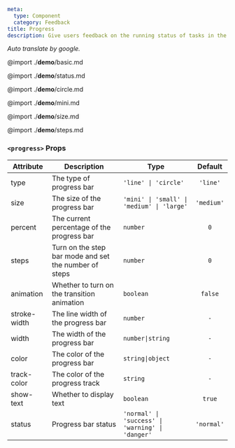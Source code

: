 ```yaml
meta:
  type: Component
  category: Feedback
title: Progress
description: Give users feedback on the running status of tasks in the current system execution, which is mostly used in scenes that run for a period of time, effectively reducing the anxiety of users during waiting.
```

*Auto translate by google.*

@import ./__demo__/basic.md

@import ./__demo__/status.md

@import ./__demo__/circle.md

@import ./__demo__/mini.md

@import ./__demo__/size.md

@import ./__demo__/steps.md


### `<progress>` Props

|Attribute|Description|Type|Default|
|---|---|---|:---:|
|type|The type of progress bar|`'line' \| 'circle'`|`'line'`|
|size|The size of the progress bar|`'mini' \| 'small' \| 'medium' \| 'large'`|`'medium'`|
|percent|The current percentage of the progress bar|`number`|`0`|
|steps|Turn on the step bar mode and set the number of steps|`number`|`0`|
|animation|Whether to turn on the transition animation|`boolean`|`false`|
|stroke-width|The line width of the progress bar|`number`|`-`|
|width|The width of the progress bar|`number\|string`|`-`|
|color|The color of the progress bar|`string\|object`|`-`|
|track-color|The color of the progress track|`string`|`-`|
|show-text|Whether to display text|`boolean`|`true`|
|status|Progress bar status|`'normal' \| 'success' \| 'warning' \| 'danger'`|`'normal'`|


